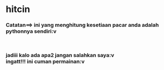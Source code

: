 # hitcin
<h3>Catatan==> ini yang menghitung kesetiaan pacar anda adalah pythonnya sendiri:v</h3><br>
<h3>jadiii kalo ada apa2 jangan salahkan saya:v<br>
  ingatt!!! ini cuman permainan:v</h3>
